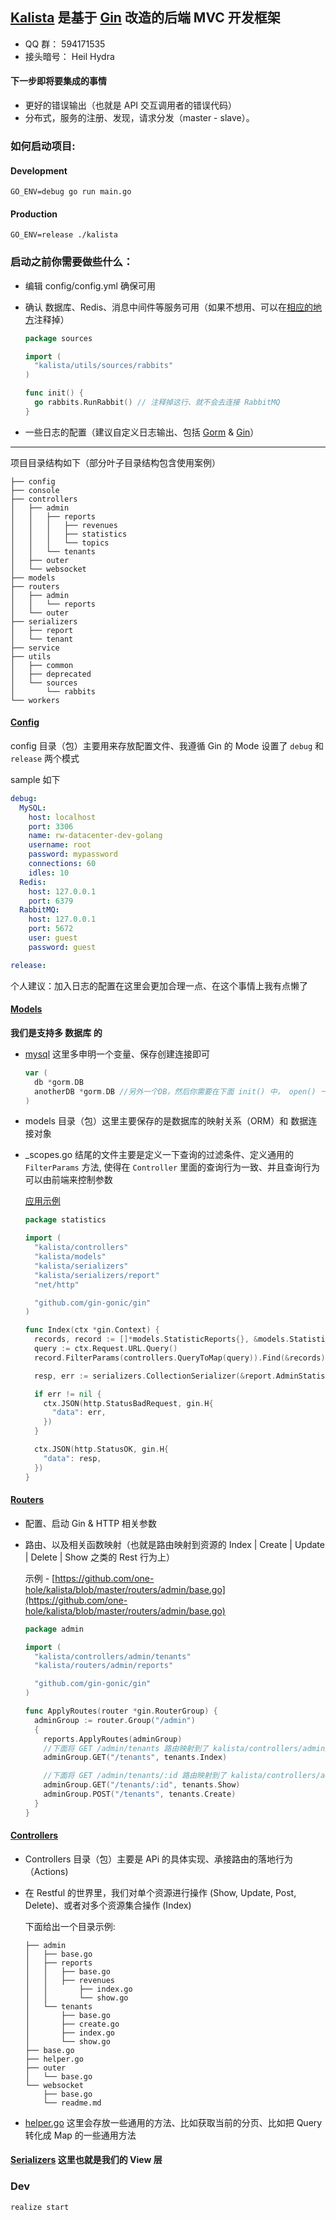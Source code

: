[Kalista](https://github.com/one-hole/kalista) 是基于 [Gin](https://github.com/gin-gonic/gin) 改造的后端 MVC 开发框架
--------

* QQ 群： 594171535
* 接头暗号： Heil Hydra

#### 下一步即将要集成的事情

  * 更好的错误输出（也就是 API 交互调用者的错误代码）
  * 分布式，服务的注册、发现，请求分发（master - slave）。

### 如何启动项目:

  #### Development
  
  ```shell
  GO_ENV=debug go run main.go
  ```
  #### Production
  
  ```shell
  GO_ENV=release ./kalista
  ```


### 启动之前你需要做些什么：

  * 编辑 config/config.yml 确保可用
  * 确认 数据库、Redis、消息中间件等服务可用（如果不想用、可以在[相应的地方](https://github.com/one-hole/kalista/blob/master/utils/sources/base.go)注释掉）
    
    ```go
    package sources

    import (
      "kalista/utils/sources/rabbits"
    )

    func init() {
      go rabbits.RunRabbit() // 注释掉这行、就不会去连接 RabbitMQ
    }
    ```
  * 一些日志的配置（建议自定义日志输出、包括 [Gorm](https://github.com/jinzhu/gorm) & [Gin](https://github.com/gin-gonic/gin)）
---

项目目录结构如下（部分叶子目录结构包含使用案例）

  ```
  ├── config
  ├── console
  ├── controllers
  │   ├── admin
  │   │   ├── reports
  │   │   │   ├── revenues
  │   │   │   ├── statistics
  │   │   │   └── topics
  │   │   └── tenants
  │   ├── outer
  │   └── websocket
  ├── models
  ├── routers
  │   ├── admin
  │   │   └── reports
  │   └── outer
  ├── serializers
  │   ├── report
  │   └── tenant
  ├── service
  ├── utils
  │   ├── common
  │   ├── deprecated
  │   └── sources
  │       └── rabbits
  └── workers
  ```


#### [Config](https://github.com/one-hole/kalista/tree/master/config) 

  config 目录（包）主要用来存放配置文件、我遵循 Gin 的 Mode 设置了 `debug` 和 `release` 两个模式
  
  sample 如下

  ```yml
  debug:
    MySQL:
      host: localhost
      port: 3306
      name: rw-datacenter-dev-golang
      username: root
      password: mypassword
      connections: 60
      idles: 10
    Redis:
      host: 127.0.0.1
      port: 6379
    RabbitMQ:
      host: 127.0.0.1
      port: 5672
      user: guest
      password: guest

  release:
  ```

  个人建议：加入日志的配置在这里会更加合理一点、在这个事情上我有点懒了

#### [Models](https://github.com/one-hole/kalista/tree/master/models)

  __我们是支持多 数据库 的__
  * [mysql](https://github.com/one-hole/kalista/blob/master/models/mysql.go#L14) 这里多申明一个变量、保存创建连接即可

    ```go
    var (
      db *gorm.DB
      anotherDB *gorm.DB //另外一个DB，然后你需要在下面 init() 中， open() 一下
    )
    ```
  * models 目录（包）这里主要保存的是数据库的映射关系（ORM）和 数据连接对象
  * _scopes.go 结尾的文件主要是定义一下查询的过滤条件、定义通用的 `FilterParams` 方法, 使得在 `Controller` 里面的查询行为一致、并且查询行为可以由前端来控制参数

    [应用示例](https://github.com/one-hole/kalista/blob/master/controllers/admin/reports/statistics/index.go)

    ```go
    package statistics

    import (
      "kalista/controllers"
      "kalista/models"
      "kalista/serializers"
      "kalista/serializers/report"
      "net/http"

      "github.com/gin-gonic/gin"
    )

    func Index(ctx *gin.Context) {
      records, record := []*models.StatisticReports{}, &models.StatisticReports{}
      query := ctx.Request.URL.Query()
      record.FilterParams(controllers.QueryToMap(query)).Find(&records)

      resp, err := serializers.CollectionSerializer(&report.AdminStatisticReportIndexSerializer{}, records)

      if err != nil {
        ctx.JSON(http.StatusBadRequest, gin.H{
          "data": err,
        })
      }

      ctx.JSON(http.StatusOK, gin.H{
        "data": resp,
      })
    }
    ```

#### [Routers](https://github.com/one-hole/kalista/tree/master/routers)
  * 配置、启动 Gin & HTTP 相关参数
  * 路由、以及相关函数映射（也就是路由映射到资源的 Index | Create | Update | Delete | Show 之类的 Rest 行为上）
    
    示例 - [https://github.com/one-hole/kalista/blob/master/routers/admin/base.go](https://github.com/one-hole/kalista/blob/master/routers/admin/base.go)
    ```go
    package admin

    import (
      "kalista/controllers/admin/tenants"
      "kalista/routers/admin/reports"

      "github.com/gin-gonic/gin"
    )

    func ApplyRoutes(router *gin.RouterGroup) {
      adminGroup := router.Group("/admin")
      {
        reports.ApplyRoutes(adminGroup)
        //下面将 GET /admin/tenants 路由映射到了 kalista/controllers/admin/tenants 这个包的 Index 函数上
        adminGroup.GET("/tenants", tenants.Index)

        //下面将 GET /admin/tenants/:id 路由映射到了 kalista/controllers/admin/tenants 这个包的 Show 函数上
        adminGroup.GET("/tenants/:id", tenants.Show)
        adminGroup.POST("/tenants", tenants.Create)
      }
    }
    ```

#### [Controllers](https://github.com/one-hole/kalista/tree/master/controllers)

  * Controllers 目录（包）主要是 APi 的具体实现、承接路由的落地行为（Actions)
  * 在 Restful 的世界里，我们对单个资源进行操作 (Show, Update, Post, Delete)、或者对多个资源集合操作 (Index)

    下面给出一个目录示例:
    
    ```
    ├── admin
    │   ├── base.go
    │   ├── reports
    │   │   ├── base.go
    │   │   ├── revenues
    │   │       ├── index.go
    │   │       └── show.go
    │   └── tenants
    │       ├── base.go
    │       ├── create.go
    │       ├── index.go
    │       └── show.go
    ├── base.go
    ├── helper.go
    ├── outer
    │   └── base.go
    └── websocket
        ├── base.go
        └── readme.md
    ```
  * [helper.go](https://github.com/one-hole/kalista/blob/master/controllers/helper.go) 这里会存放一些通用的方法、比如获取当前的分页、比如把 Query 转化成 Map 的一些通用方法

#### [Serializers]() 这里也就是我们的 View 层



### Dev

```bash
realize start
```
